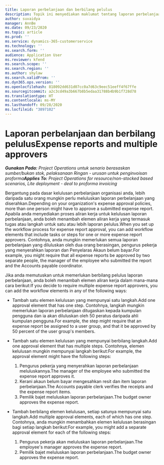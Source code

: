 ```yaml
---
title: Laporan perbelanjaan dan berbilang pelulus
description: Topik ini menyediakan maklumat tentang laporan perbelanjaan yang memerlukan kelulusan oleh lebih daripada satu orang.
author: suvaidya
manager: AnnBe
ms.date: 09/23/2020
ms.topic: article
ms.prod: ''
ms.service: dynamics-365-customerservice
ms.technology: ''
ms.search.form: ''
audience: Application User
ms.reviewer: kfend
ms.search.scope: ''
ms.search.region: ''
ms.author: shylaw
ms.search.validFrom: ''
ms.dyn365.ops.version: ''
ms.openlocfilehash: 818092dd631d07cc0a7d63c9eec51eeff4f67ffe
ms.sourcegitcommit: a2c3cd49a3b667b8b5edaa31788b4b9b1f728d78
ms.translationtype: HT
ms.contentlocale: ms-MY
ms.lasthandoff: 09/28/2020
ms.locfileid: "3897102"
---
```

# <a name="expense-reports-and-multiple-approvers"></a><span data-ttu-id="e3cbe-103">Laporan perbelanjaan dan berbilang pelulus</span><span class="sxs-lookup"><span data-stu-id="e3cbe-103">Expense reports and multiple approvers</span></span>

<span data-ttu-id="e3cbe-104">_**Gunakan Pada:** Project Operations untuk senario berasaskan sumber/bukan stok, pelaksanaan Ringan - urusan untuk penginvoisan proforma_</span><span class="sxs-lookup"><span data-stu-id="e3cbe-104">_**Applies To:** Project Operations for resource/non-stocked based scenarios, Lite deployment - deal to proforma invoicing_</span></span>

<span data-ttu-id="e3cbe-105">Bergantung pada dasar kelulusan perbelanjaan organisasi anda, lebih daripada satu orang mungkin perlu meluluskan laporan perbelanjaan yang diserahkan.</span><span class="sxs-lookup"><span data-stu-id="e3cbe-105">Depending on your organization's expense approval policies, more than one person might have to approve a submitted expense report.</span></span> <span data-ttu-id="e3cbe-106">Apabila anda menyediakan proses aliran kerja untuk kelulusan laporan perbelanjaan, anda boleh menambah elemen aliran kerja yang termasuk tugas atau langkah untuk satu atau lebih laporan pelulus.</span><span class="sxs-lookup"><span data-stu-id="e3cbe-106">When you set up the workflow process for expense report approval, you can add workflow elements that include tasks or steps for one or more expense report approvers.</span></span> <span data-ttu-id="e3cbe-107">Contohnya, anda mungkin memerlukan semua laporan perbelanjaan yang diluluskan oleh dua orang berasingan, pengurus pekerja yang menyerahkan laporan dan Penyelaras Akaun belum bayar.</span><span class="sxs-lookup"><span data-stu-id="e3cbe-107">For example, you might require that all expense reports be approved by two separate people, the manager of the employee who submitted the report and the Accounts payable coordinator.</span></span>

<span data-ttu-id="e3cbe-108">Jika anda memutuskan untuk memerlukan berbilang pelulus laporan perbelanjaan, anda boleh menambah elemen aliran kerja dalam mana-mana cara berikut:</span><span class="sxs-lookup"><span data-stu-id="e3cbe-108">If you decide to require multiple expense report approvers, you can add the workflow elements in any of the following ways:</span></span>

- <span data-ttu-id="e3cbe-109">Tambah satu elemen kelulusan yang mempunyai satu langkah.</span><span class="sxs-lookup"><span data-stu-id="e3cbe-109">Add one approval element that has one step.</span></span> <span data-ttu-id="e3cbe-110">Contohnya, langkah mungkin memerlukan laporan perbelanjaan ditugaskan kepada kumpulan pengguna dan ia akan diluluskan oleh 50 peratus daripada ahli kumpulan pengguna.</span><span class="sxs-lookup"><span data-stu-id="e3cbe-110">For example, the step might require that an expense report be assigned to a user group, and that it be approved by 50 percent of the user group's members.</span></span>
- <span data-ttu-id="e3cbe-111">Tambah satu elemen kelulusan yang mempunyai berbilang langkah.</span><span class="sxs-lookup"><span data-stu-id="e3cbe-111">Add one approval element that has multiple steps.</span></span> <span data-ttu-id="e3cbe-112">Contohnya, elemen kelulusan mungkin mempunyai langkah berikut:</span><span class="sxs-lookup"><span data-stu-id="e3cbe-112">For example, the approval element might have the following steps:</span></span>

    1. <span data-ttu-id="e3cbe-113">Pengurus pekerja yang menyerahkan laporan perbelanjaan meluluskannya.</span><span class="sxs-lookup"><span data-stu-id="e3cbe-113">The manager of the employee who submitted the expense report approves it.</span></span>
    2. <span data-ttu-id="e3cbe-114">Kerani akaun belum bayar mengesahkan resit dan item laporan perbelanjaan.</span><span class="sxs-lookup"><span data-stu-id="e3cbe-114">The Accounts payable clerk verifies the receipts and the expense report items.</span></span>
    3. <span data-ttu-id="e3cbe-115">Pemilik bajet meluluskan laporan perbelanjaan.</span><span class="sxs-lookup"><span data-stu-id="e3cbe-115">The budget owner approves the expense report.</span></span>

- <span data-ttu-id="e3cbe-116">Tambah berbilang elemen kelulusan, setiap satunya mempunyai satu langkah.</span><span class="sxs-lookup"><span data-stu-id="e3cbe-116">Add multiple approval elements, each of which has one step.</span></span> <span data-ttu-id="e3cbe-117">Contohnya, anda mungkin menambahkan elemen kelulusan berasingan bagi setiap langkah berikut:</span><span class="sxs-lookup"><span data-stu-id="e3cbe-117">For example, you might add a separate approval element for each of the following steps:</span></span>

    1. <span data-ttu-id="e3cbe-118">Pengurus pekerja akan meluluskan laporan perbelanjaan.</span><span class="sxs-lookup"><span data-stu-id="e3cbe-118">The employee's manager approves the expense report.</span></span>
    2. <span data-ttu-id="e3cbe-119">Pemilik bajet meluluskan laporan perbelanjaan.</span><span class="sxs-lookup"><span data-stu-id="e3cbe-119">The budget owner approves the expense report.</span></span>
